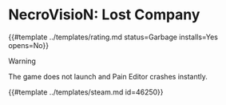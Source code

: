 # NecroVisioN: Lost Company
<!-- script:Aliases [] -->

{{#template ../templates/rating.md status=Garbage installs=Yes opens=No}}

> [!WARNING]
> The game does not launch and Pain Editor crashes instantly.

{{#template ../templates/steam.md id=46250}}

